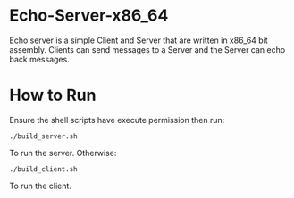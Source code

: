 # Echo-Server-x86_64
Echo server is a simple Client and Server that are written in x86_64 bit assembly. Clients can send messages to a Server and the Server can echo back  messages.

# How to Run
Ensure the shell scripts have execute permission then run:
```
./build_server.sh
```
To run the server. Otherwise:
```
./build_client.sh
```
To run the client.